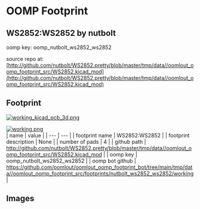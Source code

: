 # OOMP Footprint  
## WS2852:WS2852  by nutbolt  
  
oomp key: oomp_nutbolt_ws2852_ws2852  
  
source repo at: [http://github.com/nutbolt/WS2852.pretty/blob/master/tmp/data//oomlout_oomp_footprint_src/WS2852.kicad_mod](http://github.com/nutbolt/WS2852.pretty/blob/master/tmp/data//oomlout_oomp_footprint_src/WS2852.kicad_mod)  
## Footprint  
  
[![working_kicad_pcb_3d.png](working_kicad_pcb_3d_600.png)](working_kicad_pcb_3d.png)  
  
[![working.png](working_600.png)](working.png)  
| name | value | 
| --- | --- | 
| footprint name | WS2852:WS2852 | 
| footprint description | None | 
| number of pads | 4 | 
| github path | http://github.com/nutbolt/WS2852.pretty/blob/master/tmp/data//oomlout_oomp_footprint_src/WS2852.kicad_mod | 
| oomp key | oomp_nutbolt_ws2852_ws2852 | 
| oomp bot github | https://github.com/oomlout/oomlout_oomp_footprint_bot/tree/main/tmp/data//oomlout_oomp_footprint_src/footprints/nutbolt_ws2852_ws2852/working | 
## Images  
